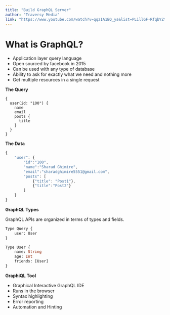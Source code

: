 ```yaml
---
title: "Build GraphQL Server"
author: "Traversy Media"
link: "https://www.youtube.com/watch?v=qqzIA1BQ_ys&list=PLillGF-RfqbYZty73_PHBqKRDnv7ikh68&index=2"
---
```


# What is GraphQL?

- Application layer query language
- Open sourced by facebook in 2015
- Can be used with any type of database
- Ability to ask for exactly what we need and nothing more
- Get multiple resources in a single request

**The Query**

```graphq
{
  user(id: "100") {
    name
    email
    posts {
      title
    }
  }
}
```

**The Data**

```js
{
	"user": {
		"id":"100",
		"name":"Sharad Ghimire",
		"email":"sharadghimire5551@gmail.com",
		"posts": [
			{"title": "Post1"},
			{"title":"Post2"}
		]
	}
}
```

**GraphQL Types**

GraphQL APIs are organized in terms of types and fields.

```graphql
Type Query {
	user: User
}

Type User {
	name: String
	age: Int
	friends: [User]
}
```

**GraphiQL Tool**

- Graphical Interactive GraphQL IDE
- Runs in the browser
- Syntax highlighting
- Error reporting
- Automation and Hinting
